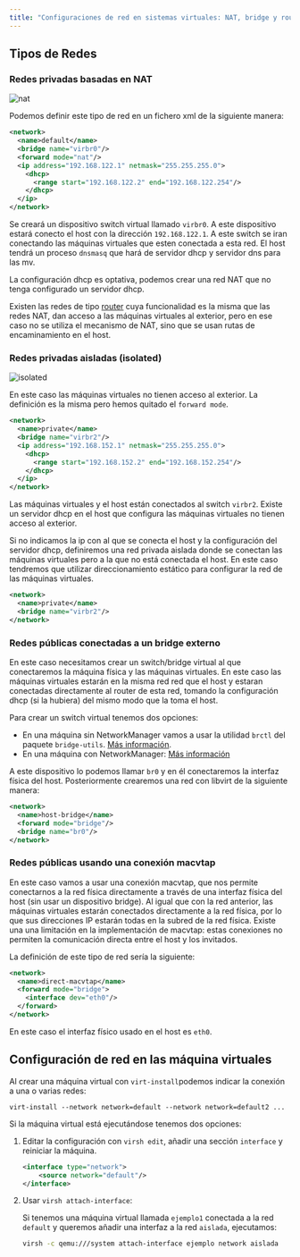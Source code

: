 ```yaml
---
title: "Configuraciones de red en sistemas virtuales: NAT, bridge y router"
---
```


## Tipos de Redes

### Redes privadas basadas en NAT

![nat](img/nat.png)

Podemos definir este tipo de red en un fichero xml de la siguiente manera:

```xml
<network>
  <name>default</name>
  <bridge name="virbr0"/>
  <forward mode="nat"/>
  <ip address="192.168.122.1" netmask="255.255.255.0">
    <dhcp>
      <range start="192.168.122.2" end="192.168.122.254"/>
    </dhcp>
  </ip>
</network>
```

Se creará un dispositivo switch virtual llamado `virbr0`. A este dispositivo estará conecto el host con la dirección `192.168.122.1`. A este switch se iran conectando las máquinas virtuales que esten conectada a esta red. El host tendrá un proceso `dnsmasq` que hará de servidor dhcp y servidor dns para las mv.

La configuración dhcp es optativa, podemos crear una red NAT que no tenga configurado un servidor dhcp.

Existen las redes de tipo [router](https://wiki.libvirt.org/page/VirtualNetworking#Routed_mode) cuya funcionalidad es la misma que las redes NAT, dan acceso a las máquinas virtuales al exterior, pero en ese caso no se utiliza el mecanismo de NAT, sino que se usan rutas de encaminamiento en el host.

### Redes privadas aisladas (isolated)

![isolated](img/isolated.png)

En este caso las máquinas virtuales no tienen acceso al exterior. La definición es la misma pero hemos quitado el `forward mode`.

```xml
<network>
  <name>private</name>
  <bridge name="virbr2"/>
  <ip address="192.168.152.1" netmask="255.255.255.0">
    <dhcp>
      <range start="192.168.152.2" end="192.168.152.254"/>
    </dhcp>
  </ip>
</network>
```

Las máquinas virtuales y el host están conectados al switch `virbr2`. Existe un servidor dhcp en el host que configura las máquinas virtuales no tienen acceso al exterior.

Si no indicamos la ip con al que se conecta el host y la configuración del servidor dhcp, definiremos una red privada aislada donde se conectan las máquinas virtuales pero a la que no está conectada el host. En este caso tendremos que utilizar direccionamiento estático para configurar la red de las máquinas virtuales.

```xml
<network>
  <name>private</name>
  <bridge name="virbr2"/>
</network>
```

### Redes públicas conectadas a un bridge externo

En este caso necesitamos crear un switch/bridge virtual al que conectaremos la máquina física y las máquinas virtuales. En este caso las máquinas virtuales estarán en la misma red red que el host y estaran conectadas directamente al router de esta red, tomando la configuración dhcp (si la hubiera) del mismo modo que la toma el host.

Para crear un switch virtual tenemos dos opciones:

* En una máquina sin NetworkManager vamos a usar la utilidad `brctl` del paquete `bridge-utils`. [Más información](https://wiki.debian.org/BridgeNetworkConnections).
* En una máquina con NetworkManager: [Más información](https://wiki.archlinux.org/title/Network_bridge#With_NetworkManager)

A este dispositivo lo podemos llamar `br0` y en él conectaremos la interfaz física del host. Posteriormente crearemos una red con libvirt de la siguiente manera:

```xml
<network>
  <name>host-bridge</name>
  <forward mode="bridge"/>
  <bridge name="br0"/>
</network>
```

### Redes públicas usando una conexión macvtap

En este caso vamos a usar una conexión macvtap, que nos permite conectarnos a la red física directamente a través de una interfaz física del host (sin usar un dispositivo bridge). Al igual que con la red anterior, las máquinas virtuales estarán conectados directamente a la red física, por lo que sus direcciones IP estarán todas en la subred de la red física. Existe una una limitación en la implementación de macvtap: estas conexiones no permiten la comunicación directa entre el host y los invitados.

La definición de este tipo de red sería la siguiente:

```xml
<network>
  <name>direct-macvtap</name>
  <forward mode="bridge">
    <interface dev="eth0"/>
  </forward>
</network>
```

En este caso el interfaz físico usado en el host es `eth0`.

## Configuración de red en las máquina virtuales

Al crear una máquina virtual con `virt-install`podemos indicar la conexión a una o varias redes:

```
virt-install --network network=default --network network=default2 ...
```

Si la máquina virtual está ejecutándose tenemos dos opciones:

1. Editar la configuración con `virsh edit`, añadir una sección `interface` y reiniciar la máquina.

    ```xml
    <interface type="network">
        <source network="default"/>
    </interface>
    ```

2. Usar `virsh attach-interface`:

    Si tenemos una máquina virtual llamada `ejemplo1` conectada a la red `default` y queremos añadir una interfaz a la red `aislada`, ejecutamos:

    ```bash
    virsh -c qemu:///system attach-interface ejemplo network aislada
    ```
